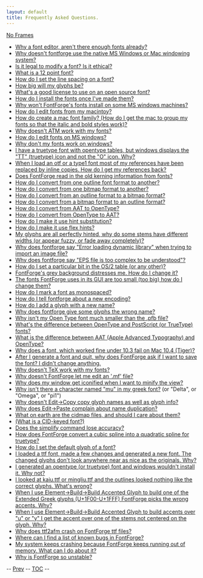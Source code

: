 ```yaml
---
layout: default
title: Frequently Asked Questions.
---
```



[No Frames](faq.html)

-   [Why a font editor, aren't there enough fonts
    already?](faq.html#font-editor)
-   [Why doesn't fontforge use the native MS Windows or Mac windowing
    system?](faq.html#native)
-   [Is it legal to modify a font? Is it ethical?](faq.html#legal)
-   [What is a 12 point font?](faq.html#pointsize)
-   [How do I set the line spacing on a font?](faq.html#linespace)
-   [How big will my glyphs be?](faq.html#em-units)
-   [What's a good license to use on an open source
    font?](faq.html#license)
-   [How do I install the fonts once I've made
    them?](faq.html#font-install)
-   [Why won't FontForge's fonts install on some MS windows
    machines?](faq.html#Bad-Windows-Install)
-   [How do I edit fonts from my macintoy?](faq.html#How-mac)
-   [How do create a mac font family? (How do I get the mac to group my
    fonts so that the italic and bold styles
    work)?](faq.html#How-family)
-   [Why doesn't ATM work with my fonts?](faq.html#Mac-ATM)
-   [How do I edit fonts on MS windows?](faq.html#windows)
-   [Why don't my fonts work on windows?](faq.html#Bad-Windows-Fonts)
-   [I have a truetype font with opentype tables, but windows displays
    the "TT" (truetype) icon and not the "O" icon. Why?](faq.html#DSIG)
-   [When I load an otf or a type1 font most of my references have been
    replaced by inline copies. How do I get my references
    back?](faq.html#Missing-Refs)
-   [Does FontForge read in the old kerning information from
    fonts?](faq.html#kern-info)
-   [How do I convert from one outline font format to
    another?](faq.html#outline-conversion)
-   [How do I convert from one bitmap format to
    another?](faq.html#bitmap-conversion)
-   [How do I convert from an outline format to a bitmap
    format?](faq.html#outline-bitmap)
-   [How do I convert from a bitmap format to an outline
    format?](faq.html#bitmap-outline)
-   [How do I convert from AAT to OpenType?](faq.html#AAT2OT)
-   [How do I convert from OpenType to AAT?](faq.html#OT2AAT)
-   [How do I make it use hint substitution?](faq.html#hint-subs)
-   [How do I make it use flex hints?](faq.html#flex-hints)
-   [My glyphs are all perfectly hinted, why do some stems have
    different widths (or appear fuzzy, or fade away
    completely)?](faq.html#fuzzy)
-   [Why does fontforge say "Error loading dynamic library" when trying
    to import an image file?](faq.html#dynamic-libs)
-   [Why does fontforge say "EPS file is too complex to be
    understood"?](faq.html#complex-eps)
-   [How do I set a particular bit in the OS/2 table (or any
    other)?](faq.html#mensis)
-   [FontForge's grey background distresses me. How do I change
    it?](faq.html#background)
-   [The fonts FontForge uses in its GUI are too small (too big) how do
    I change them?](faq.html#fontsize)
-   [How do I mark a font as monospaced?](faq.html#monospace)
-   [How do I tell fontforge about a new
    encoding?](faq.html#new-encoding)
-   [How do I add a glyph with a new name?](faq.html#new-name)
-   [Why does fontforge give some glyphs the wrong
    name?](faq.html#glyphnames)
-   [Why isn't my Open Type font much smaller than the .pfb
    file?](faq.html#Open-size)
-   [What's the difference between OpenType and PostScript (or TrueType)
    fonts?](faq.html#Open-difference)
-   [What is the difference between AAT (Apple Advanced Typography) and
    OpenType?](faq.html#AAT-Open)
-   [Why does a font, which worked fine under 10.3 fail on Mac 10.4
    (Tiger)?](faq.html#Tiger-Open)
-   [After I generate a font and quit, why does FontForge ask if I want
    to save the font? I didn't change
    anything.](faq.html#save-no-change)
-   [Why doesn't TeX work with my fonts?](faq.html#TeX)
-   [Why doesn't FontForge let me edit an '.mf'
    file?](faq.html#mf-files)
-   [Why does my window get iconified when I want to minify the
    view?](faq.html#minify-iconify)
-   [Why isn't there a character named "mu" in my greek
    font?](faq.html#no-mu) (or "Delta", or "Omega", or "pi1")
-   [Why doesn't Edit-\>Copy copy glyph names as well as glyph
    info?](faq.html#no-copy-names)
-   [Why does Edit-\>Paste complain about name
    duplication?](faq.html#copy-names)
-   [What on earth are the cidmap files, and should I care about
    them?](faq.html#cidmaps)
-   [(What is a CID-keyed font?)](cidmenu.html#CID)
-   [Does the simplify command lose accuracy?](faq.html#simplify)
-   [How does FontForge convert a cubic spline into a quadratic spline
    for truetype?](faq.html#cubic-quadratic)
-   [How do I set the default glyph of a font?](faq.html#default-char)
-   [I loaded a ttf font, made a few changes and generated a new font.
    The changed glyphs don't look anywhere near as nice as the
    originals. Why?](faq.html#ttf-degrade)
-   [I generated an opentype (or truetype) font and windows wouldn't
    install it. Why not?](faq.html#otf-diffs)
-   [I looked at kaiu.ttf or mingliu.ttf and the outlines looked nothing
    like the correct glyphs. What's wrong?](faq.html#mingliu)
-   [When I use Element-\>Build-\>Build Accented Glyph to build one of
    the Extended Greek glyphs (U+1F00-U+1FFF) FontForge picks the wrong
    accents. Why?](faq.html#greek-accents)
-   [When I use Element-\>Build-\>Build Accented Glyph to build accents
    over "u" or "y" I get the accent over one of the stems not centered
    on the glyph. Why?](faq.html#u-accents)
-   [Why does ttf2afm crash on FontForge ttf files?](faq.html#ttf2afm)
-   [Where can I find a list of known bugs in
    FontForge?](index.html#known-bugs)
-   [My system keeps crashing because FontForge keeps running out of
    memory. What can I do about it?](faq.html#memory)
-   [Why is FontForge so unstable?](faq.html#Unstable)

-- [Prev](sfds/index.html) -- [TOC](overview.html) --
